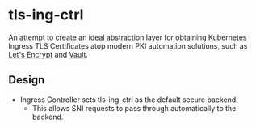 # tls-ing-ctrl

An attempt to create an ideal abstraction layer for obtaining Kubernetes Ingress
TLS Certificates atop modern PKI automation solutions, such as [Let's
Encrypt](/letsencrypt) and [Vault](/hashicorp/vault).

## Design

- Ingress Controller sets tls-ing-ctrl as the default secure backend.
  - This allows SNI requests to pass through automatically to the backend.
